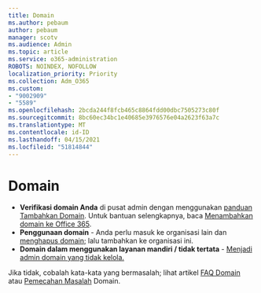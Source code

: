 ```yaml
---
title: Domain
ms.author: pebaum
author: pebaum
manager: scotv
ms.audience: Admin
ms.topic: article
ms.service: o365-administration
ROBOTS: NOINDEX, NOFOLLOW
localization_priority: Priority
ms.collection: Adm_O365
ms.custom:
- "9002909"
- "5589"
ms.openlocfilehash: 2bcda244f8fcb465c8864fdd00dbc7505273c80f
ms.sourcegitcommit: 8bc60ec34bc1e40685e3976576e04a2623f63a7c
ms.translationtype: MT
ms.contentlocale: id-ID
ms.lasthandoff: 04/15/2021
ms.locfileid: "51814844"
---
```

# <a name="domains"></a>Domain

- **Verifikasi domain Anda** di pusat admin dengan menggunakan [panduan Tambahkan Domain](https://admin.microsoft.com/Adminportal#/Domains/Wizard). Untuk bantuan selengkapnya, baca [Menambahkan domain ke Office 365](https://docs.microsoft.com/microsoft-365/admin/setup/add-domain?view=o365-worldwide).
- **Penggunaan domain** - Anda perlu masuk ke organisasi lain dan [menghapus domain;](https://docs.microsoft.com/microsoft-365/admin/get-help-with-domains/remove-a-domain?view=o365-worldwide) lalu tambahkan ke organisasi ini.
- **Domain dalam menggunakan layanan mandiri / tidak tertata**  -  [Menjadi admin domain yang tidak kelola.](https://docs.microsoft.com/azure/active-directory/users-groups-roles/domains-admin-takeover)

Jika tidak, cobalah kata-kata yang bermasalah; lihat artikel [FAQ Domain](https://docs.microsoft.com/microsoft-365/admin/setup/domains-faq?view=o365-worldwide) atau [Pemecahan Masalah](https://docs.microsoft.com/microsoft-365/admin/get-help-with-domains/find-and-fix-issues?view=o365-worldwide) Domain.

